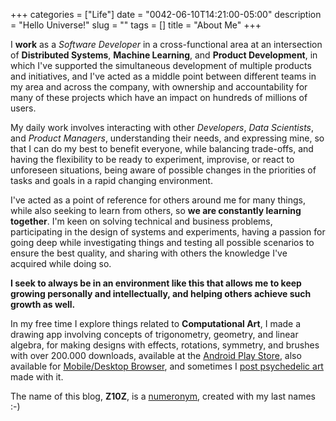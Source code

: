 +++
categories = ["Life"]
date = "0042-06-10T14:21:00-05:00"
description = "Hello Universe!"
slug = ""
tags = []
title = "About Me"
+++


I **work** as a *Software Developer* in a cross-functional area at an intersection of **Distributed Systems**, **Machine Learning**, and **Product Development**, in which I've supported the simultaneous development of multiple products and initiatives, and I've acted as a middle point between different teams in my area and across the company, with ownership and accountability for many of these projects which have an impact on hundreds of millions of users.

My daily work involves interacting with other _Developers_, _Data Scientists_, and _Product Managers_, understanding their needs, and expressing mine, so that I can do my best to benefit everyone, while balancing trade-offs, and having the flexibility to be ready to experiment, improvise, or react to unforeseen situations, being aware of possible changes in the priorities of tasks and goals in a rapid changing environment.

I've acted as a point of reference for others around me for many things, while also seeking to learn from others, so **we are constantly learning together**. I'm keen on solving technical and business problems, participating in the design of systems and experiments, having a passion for going deep while investigating things and testing all possible scenarios to ensure the best quality, and sharing with others the knowledge I've acquired while doing so.

**I seek to always be in an environment like this that allows me to keep growing personally and intellectually, and helping others achieve such growth as well.** 

In my free time I explore things related to **Computational Art**, I made a drawing app involving concepts of trigonometry, geometry, and linear algebra, for making designs with effects, rotations, symmetry, and brushes with over 200.000 downloads, available at the [Android Play Store](https://play.google.com/store/apps/details?id=com.zubieta.craze), also available for [Mobile/Desktop Browser](http://craze-alpha.herokuapp.com), and sometimes I [post psychedelic art](http://instagram.com/crazeapp) made with it.

The name of this blog, **Z10Z**, is a [numeronym](https://en.wikipedia.org/wiki/Numeronym), created with my last names :-)